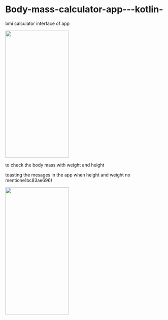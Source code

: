 # Body-mass-calculator-app---kotlin-
bmi calculator
interface of app


<img src="https://github.com/rak1819/Body-mass-calculator-app---kotlin-/assets/136351170/10f22605-15ea-433b-bb68-4a2704572a06" width="200" height="400" />





to check the body mass with weight and height


toasting the mesages in the app when height and weight no mentione1bc83ae696)



<img src="https://github.com/rak1819/Body-mass-calculator-app---kotlin-/assets/136351170/80e4c40a-f531-4955-980f-431bc83ae696" width="200" height="400" />







